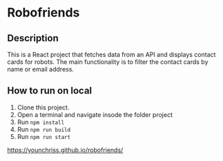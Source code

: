 # Robofriends

## Description

This is a React project that fetches data from an API and displays contact cards for robots.
The main functionality is to filter the contact cards by name or email address.

## How to run on local

1. Clone this project.
2. Open a terminal and navigate insode the folder project
3. Run `npm install`
4. Run `npm run build`
5. Run `npm run start`

https://younchriss.github.io/robofriends/

